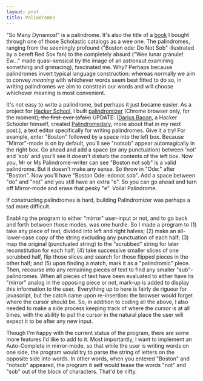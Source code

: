 ```yaml
---
layout: post
title: Palindromes
---
```


"So Many Dynamos!" is a palindrome. It's also the title of a [book](http://books.google.com/books?id=344CAAAACAAJ&amp;dq=so+many+dynamos) I bought through one of those Scholastic catalogs as a wee one. The palindromes, ranging from the seemingly profound ("Boston ode: Do Not Sob" illustrated by a bereft Red Sox fan) to the completely absurd ("Wee lunar granule! Ew..." made quasi-sensical by the image of an astronaut examining something and grimacing), fascinated me. Why? Perhaps because palindromes invert typical language construction: whereas normally we aim to convey _meaning_ with whichever words seem best fitted to do so, in writing palindromes we aim to constrain our words and will choose whichever meaning is most convenient.

It's not easy to write a palindrome, but perhaps it just became easier. As a project for [Hacker School](http://www.hackerschool.com), I built [palindromizer](http://www.galtman.com/palindromizer/) (Chrome browser only, for the moment)<del>, the first-ever (afaik)</del> UPDATE: ([Darius Bacon](http://wry.me), a Hacker Schooler himself, created [Palindromedary](http://wry.me/palindromedary/), more about that in my next post.), a text editor specifically for writing palindromes. Give it a try! For example, enter "Boston" followed by a space into the left box. Because "Mirror"-mode is on by default, you'll see "notsob" appear automagically in the right box. Go ahead and add a space (or any punctuation) between 'not' and 'sob' and you'll see it doesn't disturb the contents of the left box. Now you, Mr or Ms Palindrome-writer can see "Boston not sob" is a valid palindrome. But it doesn't make any sense. So throw in "Ode:" after "Boston". Now you'll have "Boston Ode: edonot sob". Add a space between "do" and "not" and you still have an extra "e". So you can go ahead and turn off Mirror-mode and erase that pesky "e". Voila! Palindrome.

If constructing palindromes is hard, building Palindromizer was perhaps a tad more difficult.

Enabling the program to either "mirror" user-input or not, and to go back and forth between those modes, was one hurdle. So I made a program to (1) take any piece of text, divided into left and right halves; (2) make an all-lower-case copy of the string excluding any punctuation of each half; (3) map the original (punctuated string) to the "scrubbed" string for later reconstitution for each half; (4) take successive smaller slices of one scrubbed half, flip those slices and search for those flipped pieces in the other half; and (5) upon finding a match, mark it as a "palindromic" piece. Then, recourse into any remaining pieces of text to find any smaller "sub"-palindromes. When all pieces of text have been evaluated to either have its "mirror" analog in the opposing piece or not, mark-up is added to display this information to the user.  Everything up to here is fairly de rigueur for javascript, but the catch came upon re-insertion: the browser would forget where the cursor should be. So, in addition to coding all the above, I also needed to make a side process keeping track of where the cursor is at all times, with the ability to put the cursor in the natural place the user will expect it to be after any new input.

Though I'm happy with the current status of the program, there are some more features I'd like to add to it. Most importantly, I want to implement an Auto-Complete in mirror-mode, so that while the user is writing words on one side, the program would try to parse the string of letters on the opposite side into words. In other words, when you entered "Boston" and "notsob" appeared, the program it self would tease the words "not" and "sob" out of the block of characters. That'd be nifty.